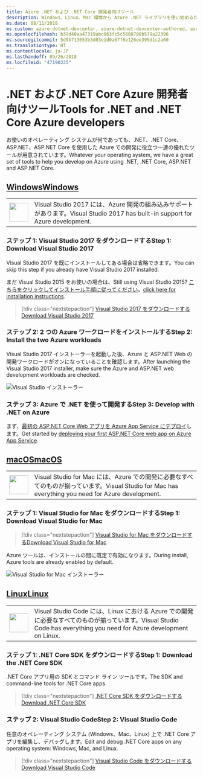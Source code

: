 ```yaml
---
title: Azure .NET および .NET Core 開発者向けツール
description: Windows、Linux、Mac 環境から Azure .NET ライブラリを使い始めるためのツールを入手します。
ms.date: 08/11/2018
ms.custom: azure-dotnet-devcenter, azure-dotnet-devcenter-authored, azure-dotnet-devcenter-conceptual, vs-azure
ms.openlocfilehash: b39d40aa47319abc063fc5c5608700b579a22396
ms.sourcegitcommit: 5d9b713653b3d03e1d0a67f6e126ee399d1c2a60
ms.translationtype: HT
ms.contentlocale: ja-JP
ms.lasthandoff: 09/26/2018
ms.locfileid: "47190335"
---
```

# <a name="tools-for-net-and-net-core-azure-developers"></a><span data-ttu-id="2c856-103">.NET および .NET Core Azure 開発者向けツール</span><span class="sxs-lookup"><span data-stu-id="2c856-103">Tools for .NET and .NET Core Azure developers</span></span>

<span data-ttu-id="2c856-104">お使いのオペレーティング システムが何であっても、.NET、.NET Core、ASP.NET、ASP.NET Core を使用した Azure での開発に役立つ一連の優れたツールが用意されています。</span><span class="sxs-lookup"><span data-stu-id="2c856-104">Whatever your operating system, we have a great set of tools to help you develop on Azure using .NET, .NET Core, ASP.NET and ASP.NET Core.</span></span>

## <a name="windowstabwindows"></a>[<span data-ttu-id="2c856-105">Windows</span><span class="sxs-lookup"><span data-stu-id="2c856-105">Windows</span></span>](#tab/windows)

<table>
  <tr>
    <td width="50">
        <img src="https://docs.microsoft.com/media/logos/logo_vs-ide.svg" width="50" height="50"></img>
    </td>
    <td>
        <span data-ttu-id="2c856-106">Visual Studio 2017 には、Azure 開発の組み込みサポートがあります。</span><span class="sxs-lookup"><span data-stu-id="2c856-106">Visual Studio 2017 has built-in support for Azure development.</span></span>
    </td>
  </tr>
</table>

### <a name="step-1-download-visual-studio-2017"></a><span data-ttu-id="2c856-107">ステップ 1: Visual Studio 2017 をダウンロードする</span><span class="sxs-lookup"><span data-stu-id="2c856-107">Step 1: Download Visual Studio 2017</span></span>

<span data-ttu-id="2c856-108">Visual Studio 2017 を既にインストールしてある場合は省略できます。</span><span class="sxs-lookup"><span data-stu-id="2c856-108">You can skip this step if you already have Visual Studio 2017 installed.</span></span>

<span data-ttu-id="2c856-109">まだ Visual Studio 2015 をお使いの場合は、</span><span class="sxs-lookup"><span data-stu-id="2c856-109">Still using Visual Studio 2015?</span></span>  <span data-ttu-id="2c856-110">[こちらをクリックしてインストール手順に従ってください](dotnet-sdk-vs2015-install.md)。</span><span class="sxs-lookup"><span data-stu-id="2c856-110">[click here for installation instructions](dotnet-sdk-vs2015-install.md).</span></span>

> [!div class="nextstepaction"]
> [<span data-ttu-id="2c856-111">Visual Studio 2017 をダウンロードする</span><span class="sxs-lookup"><span data-stu-id="2c856-111">Download Visual Studio 2017</span></span>](https://www.visualstudio.com/downloads/)

### <a name="step-2-install-the-two-azure-workloads"></a><span data-ttu-id="2c856-112">ステップ 2: 2 つの Azure ワークロードをインストールする</span><span class="sxs-lookup"><span data-stu-id="2c856-112">Step 2: Install the two Azure workloads</span></span>

<span data-ttu-id="2c856-113">Visual Studio 2017 インストーラーを起動した後、Azure と ASP.NET Web の開発ワークロードがオンになっていることを確認します。</span><span class="sxs-lookup"><span data-stu-id="2c856-113">After launching the Visual Studio 2017 installer, make sure the Azure and ASP.NET web development workloads are checked.</span></span>

![Visual Studio インストーラー](media/dotnet-tools/azure-workloads.png)

### <a name="step-3-develop-with-net-on-azure"></a><span data-ttu-id="2c856-115">ステップ 3: Azure で .NET を使って開発する</span><span class="sxs-lookup"><span data-stu-id="2c856-115">Step 3: Develop with .NET on Azure</span></span>

<span data-ttu-id="2c856-116">まず、[最初の ASP.NET Core Web アプリを Azure App Service にデプロイ](https://docs.microsoft.com/azure/app-service-web/app-service-web-get-started-dotnet)します。</span><span class="sxs-lookup"><span data-stu-id="2c856-116">Get started by [deploying your first ASP.NET Core web app on Azure App Service](https://docs.microsoft.com/azure/app-service-web/app-service-web-get-started-dotnet).</span></span>

## <a name="macostabmacos"></a>[<span data-ttu-id="2c856-117">macOS</span><span class="sxs-lookup"><span data-stu-id="2c856-117">macOS</span></span>](#tab/macos)
<table>
  <tr>
    <td width="50">
        <img src="https://docs.microsoft.com/media/logos/logo_vs-mac.svg" width="50" height="50"></img>
    </td>
    <td>
        <span data-ttu-id="2c856-118">Visual Studio for Mac には、Azure での開発に必要なすべてのものが揃っています。</span><span class="sxs-lookup"><span data-stu-id="2c856-118">Visual Studio for Mac has everything you need for Azure development.</span></span>
    </td>
  </tr>
</table>

### <a name="step-1-download-visual-studio-for-mac"></a><span data-ttu-id="2c856-119">ステップ 1: Visual Studio for Mac をダウンロードする</span><span class="sxs-lookup"><span data-stu-id="2c856-119">Step 1: Download Visual Studio for Mac</span></span>

> [!div class="nextstepaction"]
> [<span data-ttu-id="2c856-120">Visual Studio for Mac をダウンロードする</span><span class="sxs-lookup"><span data-stu-id="2c856-120">Download Visual Studio for Mac</span></span>](https://www.visualstudio.com/vs/visual-studio-mac/)

<span data-ttu-id="2c856-121">Azure ツールは、インストールの間に既定で有効になります。</span><span class="sxs-lookup"><span data-stu-id="2c856-121">During install, Azure tools are already enabled by default.</span></span>

![Visual Studio for Mac インストーラー](media/dotnet-tools/azure-vsmac.png)

## <a name="linuxtablinux"></a>[<span data-ttu-id="2c856-123">Linux</span><span class="sxs-lookup"><span data-stu-id="2c856-123">Linux</span></span>](#tab/linux)

<table>
  <tr>
    <td width="50">
        <img src="https://docs.microsoft.com/media/logos/logo_vs-code.svg" width="50" height="50"></img>
    </td>
    <td>
        <span data-ttu-id="2c856-124">Visual Studio Code には、Linux における Azure での開発に必要なすべてのものが揃っています。</span><span class="sxs-lookup"><span data-stu-id="2c856-124">Visual Studio Code has everything you need for Azure development on Linux.</span></span>
    </td>
  </tr>
</table>

### <a name="step-1-download-the-net-core-sdk"></a><span data-ttu-id="2c856-125">ステップ 1: .NET Core SDK をダウンロードする</span><span class="sxs-lookup"><span data-stu-id="2c856-125">Step 1: Download the .NET Core SDK</span></span>

<span data-ttu-id="2c856-126">.NET Core アプリ用の SDK とコマンド ライン ツールです。</span><span class="sxs-lookup"><span data-stu-id="2c856-126">The SDK and command-line tools for .NET Core apps.</span></span>

> [!div class="nextstepaction"]
> [<span data-ttu-id="2c856-127">.NET Core SDK をダウンロードする</span><span class="sxs-lookup"><span data-stu-id="2c856-127">Download .NET Core SDK</span></span>](https://www.microsoft.com/net/core)

### <a name="step-2-visual-studio-code"></a><span data-ttu-id="2c856-128">ステップ 2: Visual Studio Code</span><span class="sxs-lookup"><span data-stu-id="2c856-128">Step 2: Visual Studio Code</span></span>

<span data-ttu-id="2c856-129">任意のオペレーティング システム (Windows、Mac、Linux) 上で .NET Core アプリを編集し、デバッグします。</span><span class="sxs-lookup"><span data-stu-id="2c856-129">Edit and debug .NET Core apps on any operating system: Windows, Mac, and Linux.</span></span>

> [!div class="nextstepaction"]
> [<span data-ttu-id="2c856-130">Visual Studio Code をダウンロードする</span><span class="sxs-lookup"><span data-stu-id="2c856-130">Download Visual Studio Code</span></span>](https://code.visualstudio.com)
